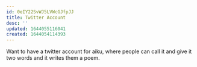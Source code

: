 ```yaml
---
id: 0eIY22SvWJ5LVWcGJfpJJ
title: Twitter Account
desc: ''
updated: 1644055116041
created: 1644054114393
---
```


Want to have a twitter account for aiku, where people can call it and give it two words and it writes them a poem.
